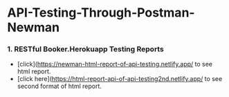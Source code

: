 # API-Testing-Through-Postman-Newman
### 1. RESTful Booker.Herokuapp Testing Reports
   - [click](https://newman-html-report-of-api-testing.netlify.app/ to see html report.  
   - [click here](https://html-report-api-of-api-testing2nd.netlify.app/ to see second format of html report.
